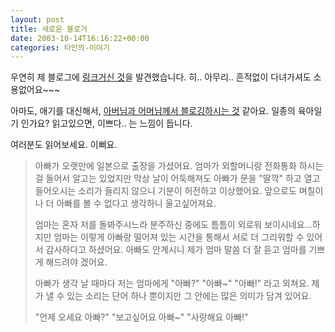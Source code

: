 ```yaml
---
layout: post
title: 새로운 블로거
date: 2003-10-14T16:16:22+00:00
categories: 타인의-이야기
---
```

우연히 제 블로그에 <a href="http://www.soonuk.com/blog/zoe.php?id=3">링크거신 것</a>을 발견했습니다. 히.. 아무리.. 흔적없이 다녀가셔도 소용없어요~~~

아마도, 애기를 대신해서, <a href="http://www.soonuk.com/blog/zoe_archives.php?id=A2003055">아버님과 어머님께서 블로깅하시는 것</a> 같아요. 일종의 육아일기 인가요? 읽고있으면, 이쁘다.. 는 느낌이 듭니다.

여러분도 읽어보세요. 이뻐요.

<blockquote>아빠가 오랫만에 일본으로 출장을 가셨어요. 엄마가 외할머니랑 전화통화 하시는 걸 들어서 알고는 있었지만 막상 날이 어둑해져도 아빠가 문을 "딸깍" 하고 열고 들어오시는 소리가 들리지 않으니 기분이 허전하고 이상했어요. 앞으로도 며칠이나 더 아빠를 볼 수 없다고 생각하니 울고싶어져요.

엄마는 혼자 저를 돌봐주시느라 분주하신 중에도 틈틈이 외로워 보이시네요...하지만 엄마는 이렇게 아빠랑 떨어져 있는 시간을 통해서 서로 더 그리워할 수 있어서 감사하다고 하셨어요. 아빠도 안계시니 제가 엄마 말씀 더 잘 듣고 엄마를 기쁘게 해드려야 겠어요.

아빠가 생각 날 때마다 저는 엄마에게 "아빠?" "아빠~" "아빠!" 라고 외쳐요. 제가 낼 수 있는 소리는 단어 하나 뿐이지만 그 안에는 많은 의미가 담겨 있어요.

"언제 오세요 아빠?"
"보고싶어요 아빠~"
"사랑해요 아빠!"</blockquote>
